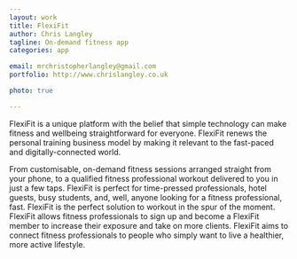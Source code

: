 ```yaml
---
layout: work
title: FlexiFit
author: Chris Langley
tagline: On-demand fitness app
categories: app

email: mrchristopherlangley@gmail.com
portfolio: http://www.chrislangley.co.uk

photo: true

---
```


FlexiFit is a unique platform with the belief that simple technology can make fitness and wellbeing straightforward for everyone. FlexiFit renews the personal training business model by making it relevant to the fast-paced and digitally-connected world.

From customisable, on-demand fitness sessions arranged straight from your phone, to a qualified fitness professional workout delivered to you in just a few taps. FlexiFit is perfect for time-pressed professionals, hotel guests, busy students, and, well, anyone looking for a fitness professional, fast. FlexiFit is the perfect solution to workout in the spur of the moment. FlexiFit allows fitness professionals to sign up and become a FlexiFit member to increase their exposure and take on more clients. FlexiFit aims to connect fitness professionals to people who simply want to live a healthier, more active lifestyle.